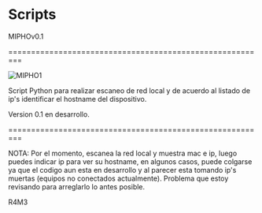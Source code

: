 # Scripts
MIPHOv0.1

=========================================================

![MIPHO1](https://user-images.githubusercontent.com/82544416/175387944-230ba566-224c-4953-b6a2-cf5d0a4f64dc.png)

Script Python para realizar escaneo de red local y de acuerdo al listado de ip's identificar el hostname del dispositivo.



Version 0.1 en desarrollo. 

=========================================================

NOTA: Por el momento, escanea la red local y muestra mac e ip, luego puedes indicar ip para ver su hostname, en algunos casos, puede colgarse ya que el codigo aun esta en desarrollo y al parecer esta tomando ip's muertas (equipos no conectados actualmente). Problema que estoy revisando para arreglarlo lo antes posible.

R4M3
